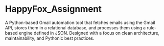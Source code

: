 # HappyFox_Assignment
A Python-based Gmail automation tool that fetches emails using the Gmail API, stores them in a relational database, and processes them using a rule-based engine defined in JSON. Designed with a focus on clean architecture, maintainability, and Pythonic best practices.
